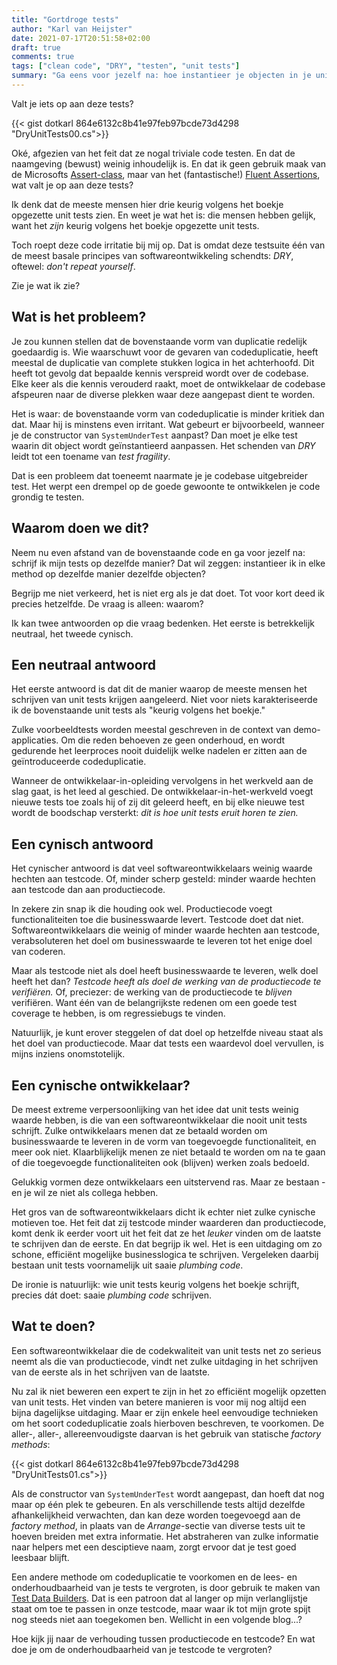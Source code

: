 ```yaml
---
title: "Gortdroge tests"
author: "Karl van Heijster"
date: 2021-07-17T20:51:58+02:00
draft: true
comments: true
tags: ["clean code", "DRY", "testen", "unit tests"]
summary: "Ga eens voor jezelf na: hoe instantieer je objecten in je unit tests? Introduceer je veel codeduplicatie over tests heen? Wat zegt dit over je houding tegenover testcode? Is die houding hetzelfde als die tegenover productiecode?"
---
```


Valt je iets op aan deze tests?


{{< gist dotkarl 864e6132c8b41e97feb97bcde73d4298 "DryUnitTests00.cs">}}


Oké, afgezien van het feit dat ze nogal triviale code testen. En dat de naamgeving (bewust) weinig inhoudelijk is. En dat ik geen gebruik maak van de Microsofts [Assert-class](https://docs.microsoft.com/en-us/dotnet/api/microsoft.visualstudio.testtools.unittesting.assert?view=visualstudiosdk-2019), maar van het (fantastische!) [Fluent Assertions](https://fluentassertions.com/), wat valt je op aan deze tests?


Ik denk dat de meeste mensen hier drie keurig volgens het boekje opgezette unit tests zien. En weet je wat het is: die mensen hebben gelijk, want het *zijn* keurig volgens het boekje opgezette unit tests.


Toch roept deze code irritatie bij mij op. Dat is omdat deze testsuite één van de meest basale principes van softwareontwikkeling schendts: *DRY*, oftewel: *don't repeat yourself*.


Zie je wat ik zie?


## Wat is het probleem?


Je zou kunnen stellen dat de bovenstaande vorm van duplicatie redelijk goedaardig is. Wie waarschuwt voor de gevaren van codeduplicatie, heeft meestal de duplicatie van complete stukken logica in het achterhoofd. Dit heeft tot gevolg dat bepaalde kennis verspreid wordt over de codebase. Elke keer als die kennis verouderd raakt, moet de ontwikkelaar de codebase afspeuren naar de diverse plekken waar deze aangepast dient te worden.


Het is waar: de bovenstaande vorm van codeduplicatie is minder kritiek dan dat. Maar hij is minstens even irritant. Wat gebeurt er bijvoorbeeld, wanneer je de constructor van `SystemUnderTest` aanpast? Dan moet je elke test waarin dit object wordt geïnstantieerd aanpassen. Het schenden van *DRY* leidt tot een toename van *test fragility*.


Dat is een probleem dat toeneemt naarmate je je codebase uitgebreider test. Het werpt een drempel op de goede gewoonte te ontwikkelen je code grondig te testen.


## Waarom doen we dit?


Neem nu even afstand van de bovenstaande code en ga voor jezelf na: schrijf ik mijn tests op dezelfde manier? Dat wil zeggen: instantieer ik in elke method op dezelfde manier dezelfde objecten? 


Begrijp me niet verkeerd, het is niet erg als je dat doet. Tot voor kort deed ik precies hetzelfde. De vraag is alleen: waarom?


Ik kan twee antwoorden op die vraag bedenken. Het eerste is betrekkelijk neutraal, het tweede cynisch. 


## Een neutraal antwoord


Het eerste antwoord is dat dit de manier waarop de meeste mensen het schrijven van unit tests krijgen aangeleerd. Niet voor niets karakteriseerde ik de bovenstaande unit tests als "keurig volgens het boekje." 


Zulke voorbeeldtests worden meestal geschreven in de context van demo-applicaties. Om die reden behoeven ze geen onderhoud, en wordt gedurende het leerproces nooit duidelijk welke nadelen er zitten aan de geïntroduceerde codeduplicatie. 


Wanneer de ontwikkelaar-in-opleiding vervolgens in het werkveld aan de slag gaat, is het leed al geschied. De ontwikkelaar-in-het-werkveld voegt nieuwe tests toe zoals hij of zij dit geleerd heeft, en bij elke nieuwe test wordt de boodschap versterkt: *dit is hoe unit tests eruit horen te zien.*


## Een cynisch antwoord


Het cynischer antwoord is dat veel softwareontwikkelaars weinig waarde hechten aan testcode. Of, minder scherp gesteld: minder waarde hechten aan testcode dan aan productiecode.


In zekere zin snap ik die houding ook wel. Productiecode voegt functionaliteiten toe die businesswaarde levert. Testcode doet dat niet. Softwareontwikkelaars die weinig of minder waarde hechten aan testcode, verabsoluteren het doel om businesswaarde te leveren tot het enige doel van coderen.


Maar als testcode niet als doel heeft businesswaarde te leveren, welk doel heeft het dan? *Testcode heeft als doel de werking van de productiecode te verifiëren.* Of, preciezer: de werking van de productiecode te *blijven* verifiëren. Want één van de belangrijkste redenen om een goede test coverage te hebben, is om regressiebugs te vinden. 


Natuurlijk, je kunt erover steggelen of dat doel op hetzelfde niveau staat als het doel van productiecode. Maar dat tests een waardevol doel vervullen, is mijns inziens onomstotelijk.


## Een cynische ontwikkelaar?


De meest extreme verpersoonlijking van het idee dat unit tests weinig waarde hebben, is die van een softwareontwikkelaar die nooit unit tests schrijft. Zulke ontwikkelaars menen dat ze betaald worden om businesswaarde te leveren in de vorm van toegevoegde functionaliteit, en meer ook niet. Klaarblijkelijk menen ze niet betaald te worden om na te gaan of die toegevoegde functionaliteiten ook (blijven) werken zoals bedoeld.


Gelukkig vormen deze ontwikkelaars een uitstervend ras. Maar ze bestaan - en je wil ze niet als collega hebben.


Het gros van de softwareontwikkelaars dicht ik echter niet zulke cynische motieven toe. Het feit dat zij testcode minder waarderen dan productiecode, komt denk ik eerder voort uit het feit dat ze het *leuker* vinden om de laatste te schrijven dan de eerste. En dat begrijp ik wel. Het is een uitdaging om zo schone, efficiënt mogelijke businesslogica te schrijven. Vergeleken daarbij bestaan unit tests voornamelijk uit saaie *plumbing code*.


De ironie is natuurlijk: wie unit tests keurig volgens het boekje schrijft, precies dát doet: saaie *plumbing code* schrijven. 


## Wat te doen?


Een softwareontwikkelaar die de codekwaliteit van unit tests net zo serieus neemt als die van productiecode, vindt net zulke uitdaging in het schrijven van de eerste als in het schrijven van de laatste.


Nu zal ik niet beweren een expert te zijn in het zo efficiënt mogelijk opzetten van unit tests. Het vinden van betere manieren is voor mij nog altijd een bijna dagelijkse uitdaging. Maar er zijn enkele heel eenvoudige technieken om het soort codeduplicatie zoals hierboven beschreven, te voorkomen. De aller-, aller-, allereenvoudigste daarvan is het gebruik van statische *factory methods*:


{{< gist dotkarl 864e6132c8b41e97feb97bcde73d4298 "DryUnitTests01.cs">}}


Als de constructor van `SystemUnderTest` wordt aangepast, dan hoeft dat nog maar op één plek te gebeuren. En als verschillende tests altijd dezelfde afhankelijkheid verwachten, dan kan deze worden toegevoegd aan de *factory method*, in plaats van de *Arrange*-sectie van diverse tests uit te hoeven breiden met extra informatie. Het abstraheren van zulke informatie naar helpers met een desciptieve naam, zorgt ervoor dat je test goed leesbaar blijft.


Een andere methode om codeduplicatie te voorkomen en de lees- en onderhoudbaarheid van je tests te vergroten, is door gebruik te maken van [Test Data Builders](http://natpryce.com/articles/000714.html). Dat is een patroon dat al langer op mijn verlanglijstje staat om toe te passen in onze testcode, maar waar ik tot mijn grote spijt nog steeds niet aan toegekomen ben. Wellicht in een volgende blog...?


Hoe kijk jij naar de verhouding tussen productiecode en testcode? En wat doe je om de onderhoudbaarheid van je testcode te vergroten?

